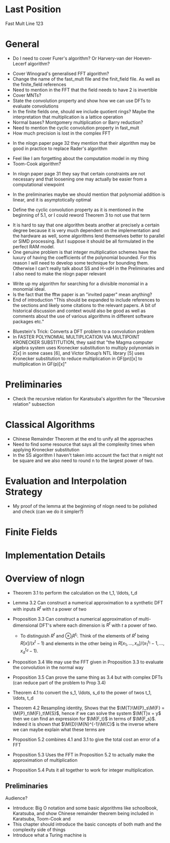 # Last Position

Fast Mult Line 123

# General
- Do I need to cover Furer's algorithm? Or Harvery-van der Hoeven-Lecerf algorithm?
* Cover Winograd's generalised FFT algorithm?
* Change the name of the fast_mult file and the finit_field file. As well as the finite_field references
* Need to mention in the FFT that the field needs to have 2 is invertible
* Cover MNTs?
* State the convolution property and show how we can use DFTs to evaluate convolutions
* In the finite fields one, should we include quotient rings? Maybe the interpretation that multiplication is a lattice operation
* Normal bases? Montgomery multiplication or Barry reduction?
* Need to mention the cyclic convolution property in fast_mult
* How much precision is lost in the complex FFT
- In the nlogn paper page 32 they mention that their algorithm may be good in practice to replace Rader's algorithm
* Feel like I am forgetting about the computation model in my thing
* Toom-Cook algorithm?
- In nlogn paper page 31 they say that certain constraints are not necessary and that loosening one may actually be easier from a computational viewpoint 
* In the preliminaries maybe we should mention that polynomial addition is linear, and it is asymptotically optimal
- Define the cyclic convolution property as it is mentioned in the beginning of 5.1, or I could reword Theorem 3 to not use that term
* It is hard to say that one algorithm beats another at precisely a certain degree because it is very much dependent on the implementation and the hardware as well, some algorithms lend themselves better to parallel or SIMD processing. But I suppose it should be all formulated in the perfect RAM model.
* One genuine problem is that integer multiplication schemes have the luxury of having the coefficients of the polynomial bounded. For this reason I will need to develop some technique for bounding them. Otherwise I can't really talk about SS and H-vdH in the Preliminaries and I also need to make the nlogn paper relevant
- Write up my algorithm for searching for a divisible monomial in a monomial ideal.
- Is the fact that the fftw paper is an "invited paper" mean anything?
- End of introduction
"This should be expanded to include references to the sections and likely some
citations to the relevant papers. A bit of historical discussion and context would also be good as well as comments about the use of various algorithms in different software packages etc."
* Bluestein's Trick: Converts a DFT problem to a convolution problem
* In FASTER POLYNOMIAL MULTIPLICATION VIA MULTIPOINT KRONECKER SUBSTITUTION, they said that "the Magma computer algebra system uses Kronecker substitution to multiply polynomials in Z[x] in some cases [6], and Victor Shoup’s NTL library [5] uses Kronecker substitution to reduce multiplication in GF(pn)[x] to multiplication in GF(p)[x]"

# Preliminaries
- Check the recursive relation for Karatsuba's algorithm for the "Recursive relation" subsection

# Classical Algorithms
- Chinese Remainder Theorem at the end to unify all the approaches
- Need to find some resource that says all the complexity times when applying Kronecker substitution
- In the SS algorithm I haven't taken into account the fact that n might not be square and we also need to round n to the largest power of two.

# Evaluation and Interpolation Strategy
- My proof of the lemma at the beginning of nlogn need to be polished and check (can we do it simpler?)

# Finite Fields

# Implementation Details

# Overview of nlogn
* Theorem 3.1 to perform the calculation on the t_1, \ldots, t_d
* Lemma 3.2 Can construct a numerical approximation to a synthetic DFT with inputs $R^t$ with $t$ a power of two
* Proposition 3.3 Can construct a numerical approximation of multi-dimensional DFT's where each dimension is $R^t$ with $t$ a power of two.
    + To distinguish $R^t$ and $\otimes_i R^{t_i}$. Think of the elements of $R^t$ being $R[x]/(x^t - 1)$ and elements in the other being in $R[x_1, \ldots, x_n]/(x_1^{t_1} - 1, \ldots, x_d^{t_d} - 1)$.
* Proposition 3.4 We may use the FFT given in Proposition 3.3 to evaluate the convolution in the normal way
* Proposition 3.5 Can prove the same thing as 3.4 but with complex DFTs (can reduce part of the problem to Prop 3.4)

* Theorem 4.1 to convert the s_1, \ldots, s_d to the power of twos t_1, \ldots, t_d
* Theorem 4.2 Resampling identity, Shows that the $\M{T}\M{P}_s\M{F} = \M{P}_t\M{F}_t\M{S}$, hence if we can solve the system $\M{T}x = y$ then we can find an expression for $\M{F_t}$ in terms of $\M{F_s}$. Indeed it is shown that $\M{D}\M{N}^{-1}\M{C}$ is the inverse where we can maybe explain what these terms are

* Proposition 5.2 combines 4.1 and 3.1 to give the total cost an error of a FFT
* Proposition 5.3 Uses the FFT in Proposition 5.2 to actually make the approximation of multiplication
* Proposition 5.4 Puts it all together to work for integer multiplication.

## Preliminaries

Audience?

* Introduce: Big O notation and some basic algorithms like schoolbook, Karatsuba, and show Chinese remainder theorem being included in Karatsuba, Toom-Cook and 
* This chapter should introduce the basic concepts of both math and the complexity side of things
* Introduce what a Turing machine is
